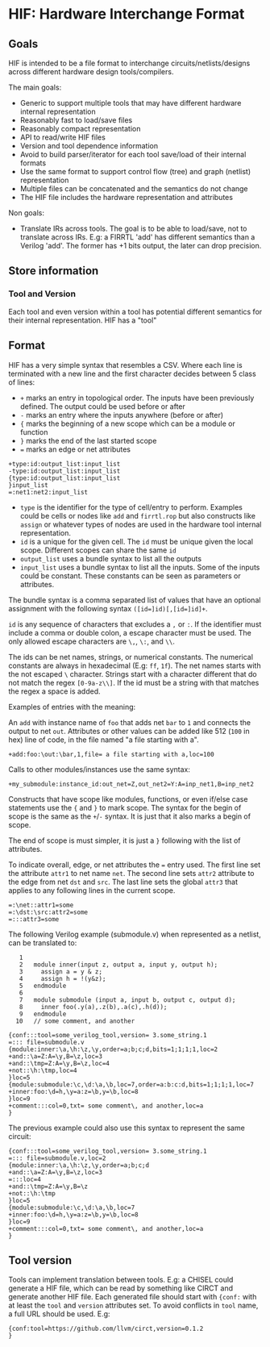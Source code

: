 # HIF: Hardware Interchange Format

## Goals

HIF is intended to be a file format to interchange circuits/netlists/designs across different hardware design tools/compilers.


The main goals:

* Generic to support multiple tools that may have different hardware internal representation
* Reasonably fast to load/save files
* Reasonably compact representation
* API to read/write HIF files
* Version and tool dependence information
* Avoid to build parser/iterator for each tool save/load of their internal formats
* Use the same format to support control flow (tree) and graph (netlist) representation
* Multiple files can be concatenated and the semantics do not change
* The HIF file includes the hardware representation and attributes

Non goals:

* Translate IRs across tools. The goal is to be able to load/save, not to
  translate across IRs. E.g: a FIRRTL 'add' has different semantics than a
Verilog 'add'. The former has +1 bits output, the later can drop precision.


## Store information


### Tool and Version

Each tool and even version within a tool has potential different semantics for
their internal representation. HIF has a "tool"


## Format

HIF has a very simple syntax that resembles a CSV. Where each line is
terminated with a new line and the first character decides between 5 class of
lines: 

* `+` marks an entry in topological order. The inputs have been previously defined. The output could be used before or after
* `-` marks an entry where the inputs anywhere (before or after)
* `{` marks the beginning of a new scope which can be a module or function
* `}` marks the end of the last started scope
* `=` marks an edge or net attributes


```
+type:id:output_list:input_list
-type:id:output_list:input_list
{type:id:output_list:input_list
}input_list
=:net1:net2:input_list
```

* `type` is the identifier for the type of cell/entry to perform. Examples
  could be cells or nodes like `add` and `firrtl.rop` but also constructs like
 `assign` or whatever types of nodes are used in the hardware tool internal
 representation.
* `id` is a unique for the given cell. The `id` must be unique given the local scope. Different
scopes can share the same `id`
* `output_list` uses a bundle syntax to list all the outputs
* `input_list` uses a bundle syntax to list all the inputs. Some of the inputs could be constant. These constants can be seen as parameters or attributes.


The bundle syntax is a comma separated list of values that have an optional
assignment with the following syntax `([id=]id)[,[id=]id]+`.


`id` is any sequence of characters that excludes a `,` or `:`. If the
identifier must include a comma or double colon, a escape character must be
used. The only allowed escape characters are `\,`, `\:`, and `\\`.


The ids can be net names, strings, or numerical constants. The numerical
constants are always in hexadecimal (E.g: `ff`, `1f`). The net names starts
with the not escaped `\` character. Strings start with a character different
that do not match the regex `[0-9a-z\\]`.  If the id must be a string with that
matches the regex a space is added.


Examples of entries with the meaning:

An `add` with instance name of `foo` that adds net `bar` to `1` and connects the output to 
net `out`.  Attributes or other values can be added like 512 (`100` in hex)
line of code, in the file named "a file starting with a".

```
+add:foo:\out:\bar,1,file= a file starting with a,loc=100
```

Calls to other modules/instances use the same syntax:

```
+my_submodule:instance_id:out_net=Z,out_net2=Y:A=inp_net1,B=inp_net2
```


Constructs that have scope like modules, functions, or even if/else case
statements use the `{` and `}` to mark scope. The syntax for the begin of scope
is the same as the `+`/`-` syntax. It is just that it also marks a begin of
scope.

The end of scope is must simpler, it is just a `}` following with the list of
attributes.


To indicate overall, edge, or net attributes the `=` entry used.  The first
line set the attribute `attr1` to net name `net`. The second line sets `attr2`
attribute to the edge from net `dst` and `src`. The last line sets the global
`attr3` that applies to any following lines in the current scope.

```
=:\net::attr1=some
=:\dst:\src:attr2=some
=:::attr3=some
```

The following Verilog example (submodule.v) when represented as a netlist, can be translated to:

```
   1
   2   module inner(input z, output a, input y, output h);
   3     assign a = y & z;
   4     assign h = !(y&z);
   5   endmodule
   6   
   7   module submodule (input a, input b, output c, output d);
   8     inner foo(.y(a),.z(b),.a(c),.h(d));
   9   endmodule
  10   // some comment, and another
```

```
{conf:::tool=some_verilog_tool,version= 3.some_string.1
=::: file=submodule.v
{module:inner:\a,\h:\z,\y,order=a;b;c;d,bits=1;1;1;1,loc=2
+and::\a=Z:A=\y,B=\z,loc=3
+and::\tmp=Z:A=\y,B=\z,loc=4
+not::\h:\tmp,loc=4
}loc=5
{module:submodule:\c,\d:\a,\b,loc=7,order=a:b:c:d,bits=1;1;1;1,loc=7
+inner:foo:\d=h,\y=a:z=\b,y=\b,loc=8
}loc=9
+comment:::col=0,txt= some comment\, and another,loc=a
}
```

The previous example could also use this syntax to represent the same circuit:

```
{conf:::tool=some_verilog_tool,version= 3.some_string.1
=::: file=submodule.v,loc=2
{module:inner:\a,\h:\z,\y,order=a;b;c;d
+and::\a=Z:A=\y,B=\z,loc=3
=:::loc=4
+and::\tmp=Z:A=\y,B=\z
+not::\h:\tmp
}loc=5
{module:submodule:\c,\d:\a,\b,loc=7
+inner:foo:\d=h,\y=a:z=\b,y=\b,loc=8
}loc=9
+comment:::col=0,txt= some comment\, and another,loc=a
}
```


## Tool version


Tools can implement translation between tools. E.g: a CHISEL could generate a
HIF file, which can be read by something like CIRCT and generate another HIF
file. Each generated file should start with `{conf:` with at least the `tool`
and `version` attributes set. To avoid conflicts in `tool` name,
a full URL should be used. E.g:

```
{conf:tool=https://github.com/llvm/circt,version=0.1.2
}
```

